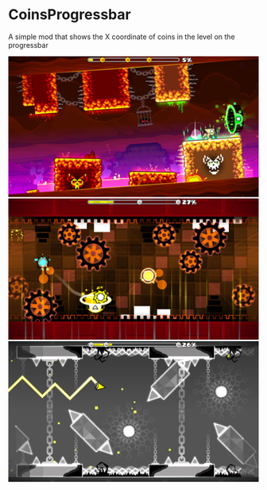 # CoinsProgressbar

A simple mod that shows the X coordinate of coins in the level on the progressbar

![Example1](./readme_assets/example1.jpg)
![Example2](./readme_assets/example2.jpg)
![Example3](./readme_assets/example3.jpg)